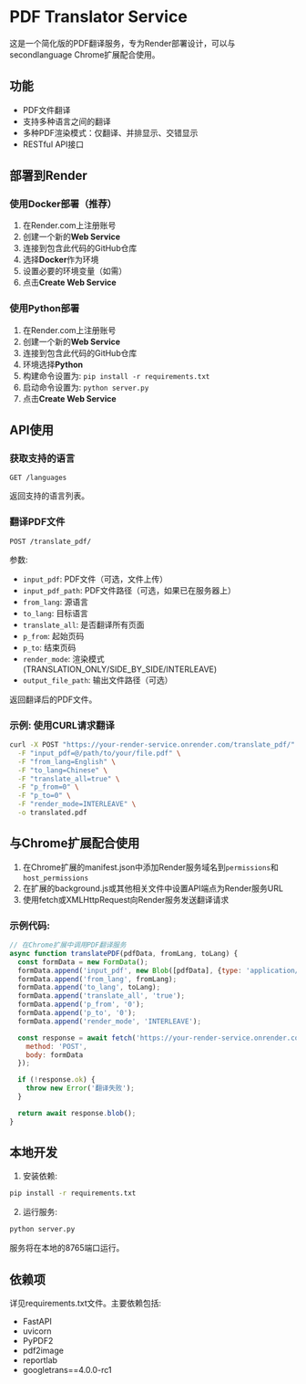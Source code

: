 # PDF Translator Service

这是一个简化版的PDF翻译服务，专为Render部署设计，可以与secondlanguage Chrome扩展配合使用。

## 功能

- PDF文件翻译
- 支持多种语言之间的翻译
- 多种PDF渲染模式：仅翻译、并排显示、交错显示
- RESTful API接口

## 部署到Render

### 使用Docker部署（推荐）

1. 在Render.com上注册账号
2. 创建一个新的**Web Service**
3. 连接到包含此代码的GitHub仓库
4. 选择**Docker**作为环境
5. 设置必要的环境变量（如需）
6. 点击**Create Web Service**

### 使用Python部署

1. 在Render.com上注册账号
2. 创建一个新的**Web Service**
3. 连接到包含此代码的GitHub仓库
4. 环境选择**Python**
5. 构建命令设置为: `pip install -r requirements.txt`
6. 启动命令设置为: `python server.py`
7. 点击**Create Web Service**

## API使用

### 获取支持的语言

```
GET /languages
```

返回支持的语言列表。

### 翻译PDF文件

```
POST /translate_pdf/
```

参数:
- `input_pdf`: PDF文件（可选，文件上传）
- `input_pdf_path`: PDF文件路径（可选，如果已在服务器上）
- `from_lang`: 源语言
- `to_lang`: 目标语言
- `translate_all`: 是否翻译所有页面
- `p_from`: 起始页码
- `p_to`: 结束页码
- `render_mode`: 渲染模式 (TRANSLATION_ONLY/SIDE_BY_SIDE/INTERLEAVE)
- `output_file_path`: 输出文件路径（可选）

返回翻译后的PDF文件。

### 示例: 使用CURL请求翻译

```bash
curl -X POST "https://your-render-service.onrender.com/translate_pdf/" \
  -F "input_pdf=@/path/to/your/file.pdf" \
  -F "from_lang=English" \
  -F "to_lang=Chinese" \
  -F "translate_all=true" \
  -F "p_from=0" \
  -F "p_to=0" \
  -F "render_mode=INTERLEAVE" \
  -o translated.pdf
```

## 与Chrome扩展配合使用

1. 在Chrome扩展的manifest.json中添加Render服务域名到`permissions`和`host_permissions`
2. 在扩展的background.js或其他相关文件中设置API端点为Render服务URL
3. 使用fetch或XMLHttpRequest向Render服务发送翻译请求

### 示例代码:

```javascript
// 在Chrome扩展中调用PDF翻译服务
async function translatePDF(pdfData, fromLang, toLang) {
  const formData = new FormData();
  formData.append('input_pdf', new Blob([pdfData], {type: 'application/pdf'}), 'document.pdf');
  formData.append('from_lang', fromLang);
  formData.append('to_lang', toLang);
  formData.append('translate_all', 'true');
  formData.append('p_from', '0');
  formData.append('p_to', '0');
  formData.append('render_mode', 'INTERLEAVE');

  const response = await fetch('https://your-render-service.onrender.com/translate_pdf/', {
    method: 'POST',
    body: formData
  });

  if (!response.ok) {
    throw new Error('翻译失败');
  }

  return await response.blob();
}
```

## 本地开发

1. 安装依赖:
```bash
pip install -r requirements.txt
```

2. 运行服务:
```bash
python server.py
```

服务将在本地的8765端口运行。

## 依赖项

详见requirements.txt文件。主要依赖包括:
- FastAPI
- uvicorn
- PyPDF2
- pdf2image
- reportlab
- googletrans==4.0.0-rc1 